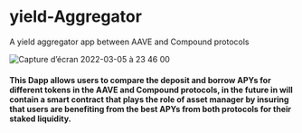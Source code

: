 # yield-Aggregator

A yield aggregator app between AAVE and Compound protocols

![Capture d’écran 2022-03-05 à 23 46 00](https://user-images.githubusercontent.com/83681204/156902471-1fc599a7-9e39-4c8f-8c6d-1b0026dd6f49.png)

<h4>
This Dapp allows users to compare the deposit and borrow APYs for different tokens in the AAVE and Compound protocols, in the future in will contain a smart contract that plays the role of asset manager by insuring that users are benefiting from the best APYs from both protocols for their staked liquidity.
 
</h4>

